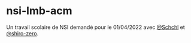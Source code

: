 # nsi-lmb-acm

Un travail scolaire de NSI demandé pour le 01/04/2022 avec [@Schchl](https://github.com/Schchl/) et [@shiro-zero](https://github.com/shiro-zero/).
